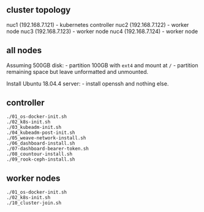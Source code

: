 

## cluster topology

nuc1 (192.168.7.121) - kubernetes controller
nuc2 (192.168.7.122) - worker node
nuc3 (192.168.7.123) - worker node
nuc4 (192.168.7.124) - worker node


## all nodes

Assuming 500GB disk: 
    - partition 100GB with `ext4` and mount at `/`
    - partition remaining space but leave unformatted and unmounted.

Install Ubuntu 18.04.4 server:
    - install openssh and nothing else.


## controller

```
./01_os-docker-init.sh
./02_k8s-init.sh
./03_kubeadm-init.sh
./04_kubeadm-post-init.sh
./05_weave-network-install.sh
./06_dashboard-install.sh
./07-dashboard-bearer-token.sh
./08_countour-install.sh
./09_rook-ceph-install.sh
```


## worker nodes

```
./01_os-docker-init.sh
./02_k8s-init.sh
./10_cluster-join.sh
```